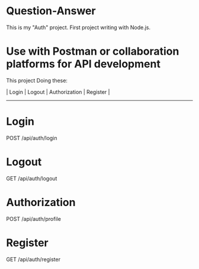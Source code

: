 # Question-Answer

This is my "Auth" project. First project writing with Node.js.

# Use with Postman or collaboration platforms for API development

This project Doing these:

| Login | Logout | Authorization | Register |
______________________________________________________

# Login

POST /api/auth/login

# Logout

GET /api/auth/logout

# Authorization

POST  /api/auth/profile

# Register

GET /api/auth/register
